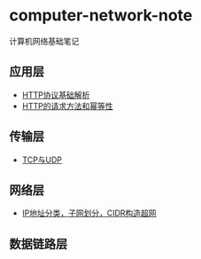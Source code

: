 # computer-network-note
计算机网络基础笔记
## 应用层
- [HTTP协议基础解析](https://github.com/orochiZhang/computer-network-note/blob/master/%E5%BA%94%E7%94%A8%E5%B1%82/HTTP%E5%8D%8F%E8%AE%AE%E5%9F%BA%E7%A1%80%E8%A7%A3%E6%9E%90.md)
- [HTTP的请求方法和幂等性](https://github.com/orochiZhang/computer-network-note/blob/master/%E5%BA%94%E7%94%A8%E5%B1%82/HTTP%E7%9A%84%E8%AF%B7%E6%B1%82%E6%96%B9%E6%B3%95%E5%92%8C%E5%B9%82%E7%AD%89%E6%80%A7.md)
## 传输层
- [TCP与UDP](https://github.com/orochiZhang/computer-network-note/blob/master/%E4%BC%A0%E8%BE%93%E5%B1%82/TCP%E4%B8%8EUDP.md)
## 网络层
- [IP地址分类，子网划分，CIDR构造超网](https://github.com/orochiZhang/computer-network-note/blob/master/%E7%BD%91%E7%BB%9C%E5%B1%82/IP%E5%9C%B0%E5%9D%80%E5%88%86%E7%B1%BB%EF%BC%8C%E5%AD%90%E7%BD%91%E5%88%92%E5%88%86%EF%BC%8CCIDR%E6%9E%84%E9%80%A0%E8%B6%85%E7%BD%91.md)
## 数据链路层
